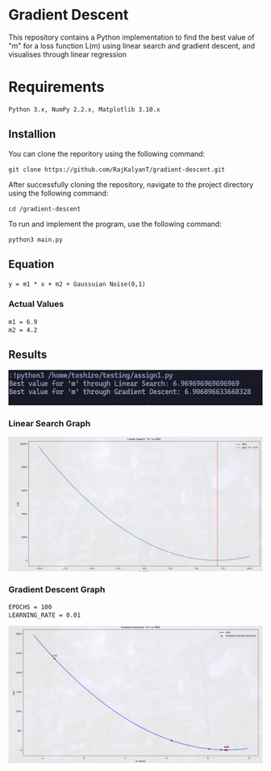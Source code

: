 # Gradient Descent
  This repository contains a Python implementation to find the best value of "m" for a loss function L(m) using linear search and gradient descent, and visualises through linear regression

# Requirements

```
Python 3.x, NumPy 2.2.x, Matplotlib 3.10.x
```

## Installion

  You can clone the reporitory using the following command:
  ```
  git clone https://github.com/RajKalyanT/gradient-descent.git
  ```
  After successfully cloning the repository, navigate to the project directory using the following command:
  ```
  cd /gradient-descent
  ```
  To run and implement the program, use the following command:
  ```
  python3 main.py
  ```

## Equation

```
y = m1 * x + m2 + Gaussuian Noise(0,1)
```

### Actual Values

```
m1 = 6.9
m2 = 4.2
```

## Results

![Results](./preview/result.png)


### Linear Search Graph

![Linear Search](./preview/linear_search.png)

### Gradient Descent Graph

```
EPOCHS = 100
LEARNING_RATE = 0.01
```

![Gradient Descent](./preview/gradient_descent.png)
